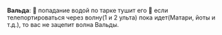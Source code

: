 **Вальда**:
:small_orange_diamond: попадание водой по тарке тушит его
:small_orange_diamond: если телепортироваться через волну(1 и 2 ульта) пока идет(Матари, йоты и т.д.), то вас не зацепит волна Вальды.